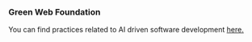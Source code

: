 ### Green Web Foundation

You can find practices related to AI driven software development [here.](https://www.zotero.org/groups/4399301/green-web-syllabus/items/L3CMMK24/library)
